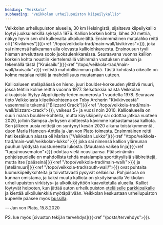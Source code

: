 ```yaml
---
heading: "Veikkola"
subheading: "Veikkolan urheilupuiston kiipeilykallio"
--- 
```


Veikkolan urheilupuiston alueella, 30 km Helsingistä, sijaitseva kiipeilykallio löytyi juoksulenkillä syksyllä 1976. Kallion korkein kohta, lähes 20 metriä, näkyy hyvin sen ohi kulkevalta ulkoilureitiltä. Ensimmmäinen matalahko reitti oli ["Kivikirves"]({{<ref "/topo/veikkola-trad/main-wall/kivikirves">}}), joka sai nimensä halkeaman alla olevasta kalliolohkareesta. Ensinousun tyyli hieman arveluttava soolo juoksulenkkareissa. Seuraavana vuonna kallion korkein kohta noustiin kiertelemällä vähimmän vastuksen mukaan ja tekemällä tästä ["Kruisailu"]({{<ref "/topo/veikkola-trad/main-wall/kruisailu">}})-reitistä  mahdollisimman pitkä. Tästä kohdasta oikealle on kolme matalaa reittiä ja mahdollisuus muutamaan uuteen.

Kallioalueen eteläpäässä on hieno, juuri boulder-korkeuden ylittävä muuri, jossa tehtiin kolme reittiä vuonna 1977. Selsotuksia näistä Veikkolan alkuajoista löytyy Alppikiipeily-leden numerosta 1 vuodelta 1978. Seuraava tieto Veikkolasta kiipeilykohteena on Toby Archerin "Kivikirveestä" vasemmalle tekemä ["Blizzard Crack"]({{<ref "/topo/veikkola-trad/main-wall/blizzard-crack">}}), vaikeus 5+ ja vuosi noin 2010. Kallioalueella on suuri määrä boulder-kohteita, mutta köysikiipeily sai odottaa jatkoa vuoteen 2020, jolloin Sampsa Jyrkysen aloitteesta kävimme katsastamassa kalliota. Sen jälkeen uusia reittejä on syntynyt kesän 2020 aikana toistakymmentä, duon Maria Hämeen-Anttila ja Jan von Plato toimesta. Ensimmäinen reitti heti kesäkuun alussa oli Marian ["Veikkolan Lukko"]({{<ref "/topo/veikkola-trad/main-wall/veikkolan-lukko">}}) joka sai nimensä kallion yläreunan puuhun lyödystä ruostuneesta lukosta.  [Muutama vaikea linja]({{<ref "tags/nousematon">}}) odottaa vielä nousijaansa. Pääseinämän pohjoispuolelle on mahdollista tehdä matalampia sporttityylisiä släbireittejä, mutta itse [pääseinä]({{<ref "/topo/veikkola-trad/main-wall/">}}) ja [etelämuuri]({{<ref "/topo/veikkola-trad/south-wall/">}}) ovat puhtaita luomukiipeilykohteita ja toivottavasti pysyvät sellaisina. Pohjoisosa on kunnan omistama, ja kaksi muuta kalliota on yksityismaalla Veikkolan urheilupuiston virkistys- ja ulkoilukäyttöön kaavoitetulla alueella. Kalliot löytyvät helpoten, kun jättää auton urheilupuiston [eteläiselle parkkipaikalle](https://her.is/3h7eQ48) ja kiertää ulkoilulenkkiä myötäpäivään. Veikkolan keskustaan urheilupuiston kupeelle pääsee myös [bussilla](https://reittiopas.hsl.fi/reitti/Helsinki%2C%20Helsinki%3A%3A60.171779%2C24.941355/Lamminp%C3%A4%C3%A4ntie%2C%20Kirkkonummi%3A%3A60.271812%2C24.438505).

 -- Jan von Plato, 15.8.2020

PS. lue myös [sivuston tekijän tervehdys]({{<ref "/posts/tervehdys">}}).
